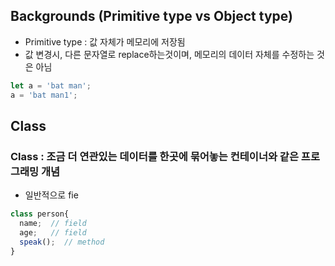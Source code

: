 ## Backgrounds (Primitive type vs Object type)
* Primitive type : 값 자체가 메모리에 저장됨
* 값 변경시, 다른 문자열로 replace하는것이며, 메모리의 데이터 자체를 수정하는 것은 아님

```javascript
let a = 'bat man';
a = 'bat man1';
```

## Class
### Class : 조금 더 연관있는 데이터를 한곳에 묶어놓는 컨테이너와 같은 프로그래밍 개념
* 일반적으로 fie
```javascript
class person{
  name;  // field
  age;   // field
  speak();  // method
}

```
